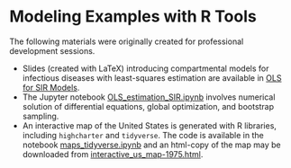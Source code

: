 # Modeling Examples with R Tools

The following materials were originally created for professional development sessions.

* Slides (created with LaTeX) introducing compartmental models for infectious diseases with least-squares estimation are available in [OLS for SIR Models](https://github.com/arielcintronarias/modeling_r/blob/main/assets/ols_sir.pdf).
* The Jupyter notebook [OLS_estimation_SIR.ipynb](https://github.com/arielcintronarias/modeling_r/blob/main/OLS_estimation_SIR.ipynb) involves numerical solution of differential equations, global optimization, and bootstrap sampling.
* An interactive map of the United States is generated with R libraries, including `highcharter` and `tidyverse`. The code is available in the notebook [maps_tidyverse.ipynb](https://github.com/arielcintronarias/modeling_r/blob/main/maps_tidyverse.ipynb) and an html-copy of the map may be downloaded from [interactive_us_map-1975.html](https://github.com/arielcintronarias/modeling_r/blob/main/interactive_us_map-1975.html).
